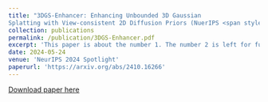 ```yaml
---
title: "3DGS-Enhancer: Enhancing Unbounded 3D Gaussian
Splatting with View-consistent 2D Diffusion Priors (NuerIPS <span style="color:red">Spotlight</span>)"
collection: publications
permalink: /publication/3DGS-Enhancer.pdf
excerpt: 'This paper is about the number 1. The number 2 is left for future work.'
date: 2024-05-24
venue: 'NeurIPS 2024 Spotlight'
paperurl: 'https://arxiv.org/abs/2410.16266'
---
```

[Download paper here](https://arxiv.org/abs/2410.16266)
